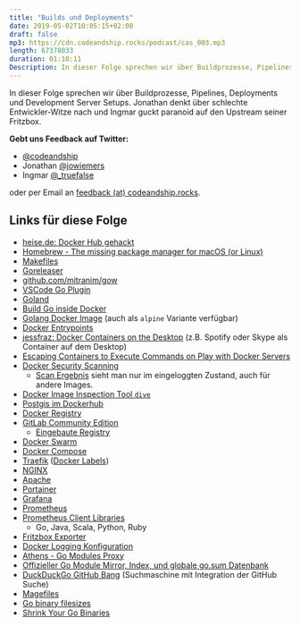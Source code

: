 ```yaml
---
title: "Builds und Deployments"
date: 2019-05-02T10:05:15+02:00
draft: false
mp3: https://cdn.codeandship.rocks/podcast/cas_003.mp3
length: 67378033
duration: 01:10:11
Description: In dieser Folge sprechen wir über Buildprozesse, Pipelines, Deployments und Development Server Setups. Jonathan denkt über schlechte Entwickler-Witze nach und Ingmar guckt paranoid auf den Upstream seiner Fritzbox.
---
```


In dieser Folge sprechen wir über Buildprozesse, Pipelines, Deployments und Development Server Setups. Jonathan denkt über schlechte Entwickler-Witze nach und Ingmar guckt paranoid auf den Upstream seiner Fritzbox.

**Gebt uns Feedback auf Twitter:**

- [@codeandship][1]
- Jonathan [@jowiemers][2]
- Ingmar [@_truefalse][3]
 
oder per Email an [feedback (at) codeandship.rocks][4].

[1]: https://twitter.com/codeandship
[2]: https://twitter.com/jowiemers
[3]: https://twitter.com/_truefalse
[4]: mailto:feedback@codeandship.rocks

## Links für diese Folge

- [heise.de: Docker Hub gehackt](https://www.heise.de/security/meldung/Docker-Hub-gehackt-190-000-Nutzerkonten-betroffen-4408810.html)
- [Homebrew - The missing package manager for macOS (or Linux)](https://brew.sh/)
- [Makefiles](http://www.cs.colby.edu/maxwell/courses/tutorials/maketutor/)
- [Goreleaser](https://goreleaser.com/)
- [github.com/mitranim/gow](https://github.com/mitranim/gow)
- [VSCode Go Plugin](https://github.com/microsoft/vscode-go)
- [Goland](https://www.jetbrains.com/go/)
- [Build Go inside Docker](https://ops.tips/blog/dockerfile-golang/)
- [Golang Docker Image](https://hub.docker.com/_/golang) (auch als `alpine` Variante verfügbar)
- [Docker Entrypoints](https://docs.docker.com/engine/reference/builder/#entrypoint)
- [jessfraz: Docker Containers on the Desktop](https://blog.jessfraz.com/post/docker-containers-on-the-desktop/) (z.B. Spotify oder Skype als Container auf dem Desktop)
- [Escaping Containers to Execute Commands on Play with Docker Servers](https://www.bleepingcomputer.com/news/security/escaping-containers-to-execute-commands-on-play-with-docker-servers/)
- [Docker Security Scanning](https://docs.docker.com/v17.12/docker-cloud/builds/image-scan/)
	- [Scan Ergebnis](https://imgur.com/a/flGmjxE) sieht man nur im eingeloggten Zustand, auch für andere Images.
- [Docker Image Inspection Tool `dive`](https://github.com/wagoodman/dive)
- [Postgis im Dockerhub](https://hub.docker.com/r/mdillon/postgis/)
- [Docker Registry](https://docs.docker.com/registry/)
- [GitLab Community Edition](https://about.gitlab.com/community/)
	- [Eingebaute Registry](https://docs.gitlab.com/ce/user/project/container_registry.html)
- [Docker Swarm](https://docs.docker.com/engine/swarm/)
- [Docker Compose](https://docs.docker.com/compose/)
- [Traefik](https://traefik.io/) ([Docker Labels](https://docs.traefik.io/configuration/backends/docker/#labels-overriding-default-behavior))
- [NGINX](https://nginx.org) 
- [Apache](https://www.apache.org/) 
- [Portainer](https://www.portainer.io/) 
- [Grafana](https://grafana.com/)
- [Prometheus](https://prometheus.io/)
- [Prometheus Client Libraries](https://prometheus.io/docs/instrumenting/clientlibs/)
    - Go, Java, Scala, Python, Ruby
- [Fritzbox Exporter](https://github.com/ndecker/fritzbox_exporter)
- [Docker Logging Konfiguration](https://docs.docker.com/config/containers/logging/configure/)
- [Athens - Go Modules Proxy](https://github.com/gomods/athens)
- [Offizieller Go Module Mirror, Index, und globale go.sum Datenbank](https://proxy.golang.org/)
- [DuckDuckGo GitHub Bang](https://duckduckgo.com/bang?q=github) (Suchmaschine mit Integration der GitHub Suche)
- [Magefiles](https://magefile.org/)
- [Go binary filesizes](https://golang.org/doc/faq#Why_is_my_trivial_program_such_a_large_binary)
- [Shrink Your Go Binaries](https://blog.filippo.io/shrink-your-go-binaries-with-this-one-weird-trick/)